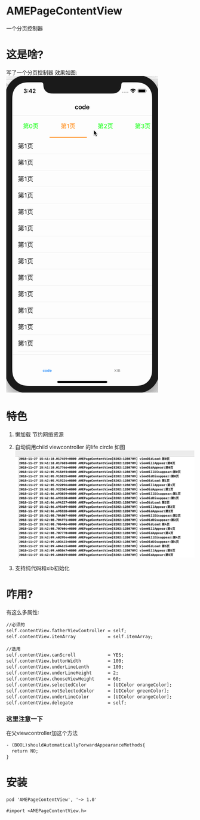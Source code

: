 # AMEPageContentView
一个分页控制器


# 这是啥?
写了一个分页控制器
效果如图:<br>
![display](Display/1.gif)

# 特色

1. 懒加载 节约网络资源
2. 自动调用child viewcontroller 的life circle 如图
![display](Display/2.png)

3. 支持纯代码和xib初始化

# 咋用?

有这么多属性:

```
//必须的
self.contentView.fatherViewController = self;
self.contentView.itemArray            = self.itemArray;

//选用
self.contentView.canScroll            = YES;
self.contentView.buttonWidth          = 100;
self.contentView.underLineLenth       = 100;
self.contentView.underLineHeight      = 2;
self.contentView.chooseViewHeight     = 60;
self.contentView.selectedColor        = [UIColor orangeColor];
self.contentView.notSelectedColor     = [UIColor greenColor];
self.contentView.underLineColor       = [UIColor orangeColor];
self.contentView.delegate             = self;
```

### 这里注意一下

在父viewcontroller加这个方法
```
- (BOOL)shouldAutomaticallyForwardAppearanceMethods{
  return NO;
}
```

# 安装

```
pod 'AMEPageContentView', '~> 1.0'
```
```
#import <AMEPageContentView.h>
```


